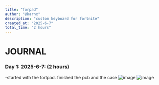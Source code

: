 ```yaml
---
title: "forpad"
author: "@karnx"
description: "custom keyboard for fortnite"
created_at: "2025-6-7"
total_time: "2 hours"
---
```


# JOURNAL

### Day 1: 2025-6-7: (2 hours)
-started with the fortpad. finished the pcb and the case
![image](https://github.com/user-attachments/assets/7f582ca6-f30f-4c31-9252-4b7ce9e413e7)
![image](https://github.com/user-attachments/assets/dd6f51c7-f5ee-4aed-a48f-22a546cbb33f)
